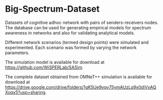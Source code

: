 # Big-Spectrum-Dataset
Datasets of cognitive adhoc network with pairs of senders-receivers nodes. The database can be used for generating empirical models for spectrum awareness in networks and also for validating analytical models.

Different network scenarios (termed design points) were simulated and experimented. Each scenario was formed by varying the network parameters. 

The simulation model is available for download at https://github.com/WiSPERLab/SASim.

The complete dataset obtained from OMNeT++ simulation is available for download at https://drive.google.com/drive/folders/1gK5Ue9vqy75ymAUzLq9x0diVxAQXoqx5?usp=sharing.
